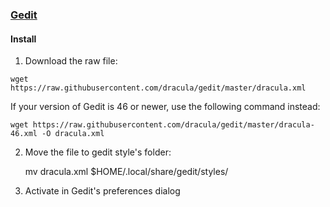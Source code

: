 ### [Gedit](https://wiki.gnome.org/Apps/Gedit)

#### Install

1. Download the raw file:

```
wget https://raw.githubusercontent.com/dracula/gedit/master/dracula.xml
```

If your version of Gedit is 46 or newer, use the following command instead:

```
wget https://raw.githubusercontent.com/dracula/gedit/master/dracula-46.xml -O dracula.xml
```

2. Move the file to gedit style's folder:

    mv dracula.xml $HOME/.local/share/gedit/styles/

3. Activate in Gedit's preferences dialog
